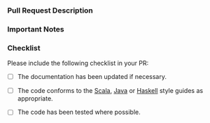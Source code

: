 ### Pull Request Description
<!--
- Please describe the nature of your PR here, as well as the motivation for it.
- If it fixes an open issue, please mention that issue number here.
-->

### Important Notes
<!--
- Mention important elements of the design.
- Mention any notable changes to APIs.
-->

### Checklist
Please include the following checklist in your PR:

- [ ] The documentation has been updated if necessary.
- [ ] The code conforms to the [Scala](https://github.com/luna/enso/blob/master/doc/scala-style-guide.md), [Java](https://github.com/luna/enso/blob/master/doc/java-style-guide.md) or [Haskell](https://github.com/luna/enso/blob/master/doc/haskell-style-guide.md) style guides as appropriate.
- [ ] The code has been tested where possible.

